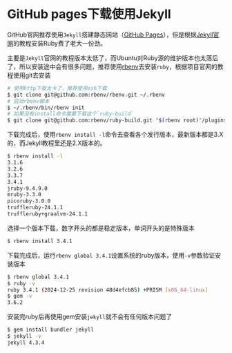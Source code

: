 # GitHub pages下载使用Jekyll

GitHub官网推荐使用`Jekyll`搭建静态网站（[GitHub Pages](https://docs.github.com/zh/pages/setting-up-a-github-pages-site-with-jekyll/about-github-pages-and-jekyll)），但是根据[Jekyll官网](https://jekyllrb.com/)的教程安装Ruby费了老大一份劲。

主要是`Jekyll`官网的教程版本太低了，而Ubuntu对Ruby源的维护版本也太落后了，所以安装途中会有很多问题，推荐使用[rbenv](https://github.com/rbenv/rbenv)去安装`ruby`，根据项目官网的教程使用git去安装
```bash
# 使用http下载太卡了，推荐使用ssh下载
$ git clone git@github.com:rbenv/rbenv.git ~/.rbenv
# 启动rbenv脚本
$ ~/.rbenv/bin/rbenv init
# 如果没有install命令需要下载这个`ruby-build`
$ git clone git@github.com:rbenv/ruby-build.git "$(rbenv root)"/plugins/ruby-build
```
下载完成后，使用`rbenv install -l`命令去查看各个发行版本，最新版本都是3.X的，而Jekyll教程里还是2.X版本的。
```bash
$ rbenv install -l
3.1.6
3.2.6
3.3.7
3.4.1
jruby-9.4.9.0
mruby-3.3.0
picoruby-3.0.0
truffleruby-24.1.1
truffleruby+graalvm-24.1.1
```
选择一个版本下载，数字开头的都是稳定版本，单词开头的是特殊版本
```bash
$ rbenv install 3.4.1
```
下载完成后，运行`rbenv global 3.4.1`设置系统的ruby版本，使用`-v`参数验证安装版本
```bash
$ rbenv global 3.4.1
$ ruby -v
ruby 3.4.1 (2024-12-25 revision 48d4efcb85) +PRISM [x86_64-linux]
$ gem -v
3.6.2
```
安装完ruby后再使用gem安装`jekyll`就不会有任何版本问题了
```bash
$ gem install bundler jekyll
$ jekyll -v
jekyll 4.3.4
```
